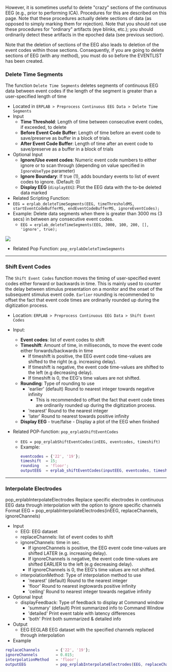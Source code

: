 However, it is sometimes useful to delete "crazy" sections of the continuous EEG (e.g., prior to performing ICA). Procedures for this are described on this page. Note that these procedures actually delete sections of data (as opposed to simply marking them for rejection). Note that you should not use these procedures for "ordinary" artifacts (eye blinks, etc.); you should ordinarily detect these artifacts in the epoched data (see previous section).

Note that the deletion of sections of the EEG also leads to deletion of the event codes within those sections. Consequently, if you are going to delete sections of EEG (with any method), you must do so before the EVENTLIST has been created.


### Delete Time Segments 

The function `Delete Time Segments` deletes segments of continuous EEG data between event codes if the length of the segment is greater than a user-specified length of time

- Located in `ERPLAB > Preprocess Continuous EEG Data > Delete Time Segments`
- Input
  - **Time Threshold**: Length of time between consecutive event codes, if exceeded, to delete
  - **Before Event Code Buffer**: Length of time before an event code to save/preserve as buffer in a block of trials. 
  - **After Event Code Buffer**: Length of time after an event code to save/preserve as a buffer in a block of trials
- Optional Input
  - **Ignore/Use event codes**: Numeric event code numbers to either ignore or to scan through (depending on value specified in `IgnoreUseType` parameter)
  - **Ignore Boundary**: If true (1), adds boundary events to list of event codes to ignore. (Default: 0)
  - **Display EEG** (`displayEEG`): Plot the EEG data with the to-be deleted data marked 
- Related Scripting Function: 
 - `EEG = erplab_deleteTimeSegments(EEG, timeThresholdMS, startEventCodeBufferMS, endEventCodeBufferMS, ignoreEventCodes);`
 - Example: Delete data segments when there is greater than 3000 ms (3 secs) in between any consecutive event codes.
    - ```EEG = erplab_deleteTimeSegments(EEG, 3000, 100, 200, [], 'ignore', true);```

![](../images/Manual/Manual-erplab_deleteTimeSegmentsFigure.png)

- Related Pop Function: `pop_erplabDeleteTimeSegments`


----
### Shift Event Codes 

The `Shift Event Codes` function moves the timing of user-specified event codes either forward or backwards in time. This is mainly used to counter the delay between stimulus presentation on a monitor and the onset of the subsequent stimulus event code. `Earlier` rounding is recommended to offset the fact that event code times are ordinarily rounded up during the digitization process.
 
- Location: `ERPLAB > Preprocess Continuous EEG Data > Shift Event Codes`
- Input:
  - **Event codes**: list of event codes to shift
  - **Timeshift**: Amount of time, in milliseconds, to move the event code either forwards/backwards in time
    - If timeshift is positive, the EEG event code time-values are shifted to the right (e.g. increasing delay).   
    - If timeshift is negative, the event code time-values are shifted to the left (e.g decreasing delay).
    - If timeshift is 0, the EEG's time values are not shifted.
  - **Rounding**: Type of rounding to use
    - 'earlier'    (default) Round to nearest integer towards negative infinity
      - This is recommended to offset the fact that event code times are ordinarily rounded up during the digitization process.
    - 'nearest'    Round to the nearest integer          
    - 'later'      Round to nearest towards positive infinity
  - **Display EEG**        - true/false  - Display a plot of the EEG when finished

- Related POP-function: `pop_erplabShiftEventCodes`
  - `EEG = pop_erplabShiftEventCodes(inEEG, eventcodes, timeshift)` 
  - Example:
    ```Matlab
    eventcodes = {'22', '19'};
    timeshift  = 15;
    rounding   = 'floor';
    outputEEG  = erplab_shiftEventCodes(inputEEG, eventcodes, timeshift, rounding);
    ```     

-----
### Interpolate Electrodes

pop_erplabInterpolateElectrodes Replace specific electrodes in continuous EEG data through interpolation with the option to ignore specific channels
Format
   EEG = pop_erplabInterpolateElectrodes(inEEG, replaceChannels, ignoreChannels)
* Input
  * EEG: EEG dataset
  * replaceChannels: list of event codes to shift
  * ignoreChannels:  time in sec. 
    * If ignoreChannels is positive, the EEG event code time-values are shifted LATER (e.g. increasing delay).
    *  If ignoreChannels is negative, the event code time-values are shifted EARLIER to the left (e.g decreasing delay).
    * If ignoreChannels is 0, the EEG's time values are not shifted.
  * interpolationMethod: Type of interpolation method to use
    * 'nearest'    (default) Round to the nearest integer          
    * 'floor'      Round to nearest ingtowards positive infinity
    * 'ceiling'    Round to nearest integer towards negative infinity
* Optional Input
  * displayFeedback: Type of feedback to display at Command window
    * 'summary'   (default) Print summarized info to Command Window
    * 'detailed'  Print event table with latency differences
    * 'both'      Print both summarized & detailed info
* Output
  * EEG               EEGLAB EEG dataset with the specified channels replaced through interpolation
* Example
```Matlab 
replaceChannels       = {'22', '19'};
ignoreChannels        = 0.015;
interpolationMethod   = 'floor';
outputEEG             = pop_erplabInterpolateElectrodes(EEG, replaceChannels, ignoreChannels, interpolationMethod);
```     